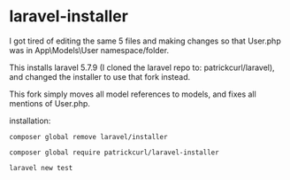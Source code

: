 # laravel-installer

I got tired of editing the same 5 files and making changes so that User.php was in App\Models\User namespace/folder. 

This installs laravel 5.7.9 (I cloned the laravel repo to: patrickcurl/laravel), and changed the installer to use that fork instead. 

This fork simply moves all model references to models, and fixes all mentions of User.php. 

installation: 

```composer global remove laravel/installer```

```composer global require patrickcurl/laravel-installer```

```laravel new test```
